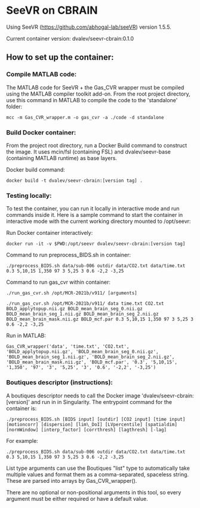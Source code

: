 # SeeVR on CBRAIN

Using SeeVR (https://github.com/abhogal-lab/seeVR) version 1.5.5.

Current container version: dvalev/seevr-cbrain:0.1.0

## How to set up the container:

### Compile MATLAB code:

The MATLAB code for SeeVR + the Gas_CVR wrapper must be compiled using the MATLAB compiler toolkit add-on. From the root project directory, use this command in MATLAB to compile the code to the 'standalone' folder:

    mcc -m Gas_CVR_wrapper.m -o gas_cvr -a ./code -d standalone

### Build Docker container:

From the project root directory, run a Docker Build command to construct the image. It uses mcin/fsl (containing FSL) and dvalev/seevr-base (containing MATLAB runtime) as base layers.

Docker build command:

    docker build -t dvalev/seevr-cbrain:[version tag] .

### Testing locally:

To test the container, you can run it locally in interactive mode and run commands inside it. Here is a sample command to start the container in interactive mode with the current working directory mounted to /opt/seevr:

Run Docker container interactively:

    docker run -it -v $PWD:/opt/seevr dvalev/seevr-cbrain:[version tag]

Command to run preprocess_BIDS.sh in container:
    
    ./preprocess_BIDS.sh data/sub-006 outdir data/CO2.txt data/time.txt 0.3 5,10,15 1,350 97 3 5,25 3 0.6 -2,2 -3,25

Command to run gas_cvr within container:

    ./run_gas_cvr.sh /opt/MCR-2021b/v911/ [arguments]

    ./run_gas_cvr.sh /opt/MCR-2021b/v911/ data time.txt CO2.txt BOLD_applytopup.nii.gz BOLD_mean_brain_seg_0.nii.gz BOLD_mean_brain_seg_1.nii.gz BOLD_mean_brain_seg_2.nii.gz BOLD_mean_brain_mask.nii.gz BOLD_mcf.par 0.3 5,10,15 1,350 97 3 5,25 3 0.6 -2,2 -3,25

Run in MATLAB:

    Gas_CVR_wrapper('data', 'time.txt', 'CO2.txt', 'BOLD_applytopup.nii.gz', 'BOLD_mean_brain_seg_0.nii.gz', 'BOLD_mean_brain_seg_1.nii.gz', 'BOLD_mean_brain_seg_2.nii.gz', 'BOLD_mean_brain_mask.nii.gz', 'BOLD_mcf.par', '0.3', '5,10,15', '1,350', '97', '3', '5,25', '3', '0.6', '-2,2', '-3,25')
    
### Boutiques descriptor (instructions):

A boutiques descriptor needs to call the Docker image 'dvalev/seevr-cbrain:[version]' and run in in Singularity. The entrypoint command for the container is:

    ./preprocess_BIDS.sh [BIDS input] [outdir] [CO2 input] [time input] [motioncorr] [dispersion] [lim\_DoI] [LVpercentile] [spatialdim] [normWindow] [interp_factor] [corrthresh] [lagthresh] [-lag]
    
For example:

    ./preprocess_BIDS.sh data/sub-006 outdir data/CO2.txt data/time.txt 0.3 5,10,15 1,350 97 3 5,25 3 0.6 -2,2 -3,25
    
List type arguments can use the Boutiques "list" type to automatically take multiple values and format them as a comma-separated, spaceless string. These are parsed into arrays by Gas_CVR_wrapper().

There are no optional or non-positional arguments in this tool, so every argument must be either required or have a default value.
    



